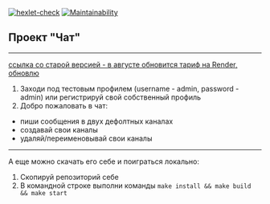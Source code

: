 [![hexlet-check](https://github.com/kinddoctor/frontend-project-12/actions/workflows/hexlet-check.yml/badge.svg)](https://github.com/kinddoctor/frontend-project-12/actions/workflows/hexlet-check.yml)
[![Maintainability](https://qlty.sh/gh/kinddoctor/projects/frontend-project-12/maintainability.svg)](https://qlty.sh/gh/kinddoctor/projects/frontend-project-12)

## Проект "Чат"
_______

[ссылка со старой версией - в августе обновится тариф на Render, обновлю](frontend-project-12-qgco.onrender.com/)

1. Заходи под тестовым профилем (username - admin, password  - admin) или регистрируй свой собственный профиль
2. Добро пожаловать в чат:
- пиши сообщения в двух дефолтных каналах
- создавай свои каналы
- удаляй/переименовывай свои каналы

_______

  А еще можно скачать его себе и поиграться локально:

1. Скопируй репозиторий себе
2. В командной строке выполни команды ```make install && make build && make start```
